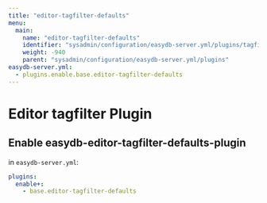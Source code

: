 ```yaml
---
title: "editor-tagfilter-defaults"
menu:
  main:
    name: "editor-tagfilter-defaults"
    identifier: "sysadmin/configuration/easydb-server.yml/plugins/tagfilter"
    weight: -940
    parent: "sysadmin/configuration/easydb-server.yml/plugins"
easydb-server.yml:
  - plugins.enable.base.editor-tagfilter-defaults
---
```


# Editor tagfilter Plugin

## Enable easydb-editor-tagfilter-defaults-plugin

in `easydb-server.yml`:

```yaml
plugins:
  enable+:
    - base.editor-tagfilter-defaults
```
